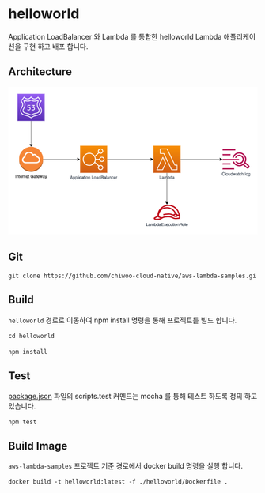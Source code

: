 # helloworld

Application LoadBalancer 와 Lambda 를 통합한 helloworld Lambda 애플리케이션을 구현 하고 배포 합니다.  

## Architecture

![](../images/helloword.png)

## Git
```
git clone https://github.com/chiwoo-cloud-native/aws-lambda-samples.gi
```


## Build
`helloworld` 경로로 이동하여 npm install 명령을 통해 프로젝트를 빌드 합니다.

```
cd helloworld

npm install
```

## Test

[package.json](./package.json) 파일의 scripts.test 커멘드는 mocha 를 통해 테스트 하도록 정의 하고 있습니다.

```
npm test
```


## Build Image
`aws-lambda-samples` 프로젝트 기준 경로에서 docker build 명령을 실행 합니다.

```
docker build -t helloworld:latest -f ./helloworld/Dockerfile .
```

